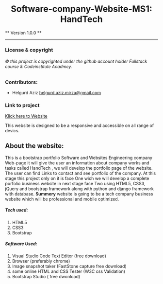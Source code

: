 <h1 align="center"> Software-company-Website-MS1: HandTech </h1>
** Version 1.0.0 **

-------------------------
### License & copyright
###### © this project is copyrighted under the github account holder Fullstack course & Codeinstitute Acadmey.


### Contributors: 
- Helgurd Aziz  <helgurd.aziz.mirza@gmail.com>


###   Link to project 
[Klick here to  Website ](https://helgurd.github.io/Software-company-ms1/)

This website is designed to be a responsive and accessible on all range of devics. 

## About the website: 
This is a bootstrap  portfolio Software and Websites Engineering company Web-page it will give the user  an  information about company works and tasks called HandTech , we will develop the portfolio page of the website. The user can find Links to contact and see portfolio of the company.
At this stage this project  only on it is face One wich 
we will  develop a complete porfolio business website in next stage face Two  using HTML5, CSS3, jQuery and bootstrap framework along with python and django framework with database. 
**Summery** 
website is going to be a tech company business website which will be professional and mobile optimized. 

##### Tech used:
1. HTML5
2. CSS3
3. Bootstrap

##### Software Used:
1. Visual Studio Code Text Editor (free download)
2. Browser (preferably chrome)
3. Image snapshot taker (FastStone capture free download)
4. some online HTML and CSS Tester (W3C css Validation)
5. Bootstrap Studio ( free dwonload)


